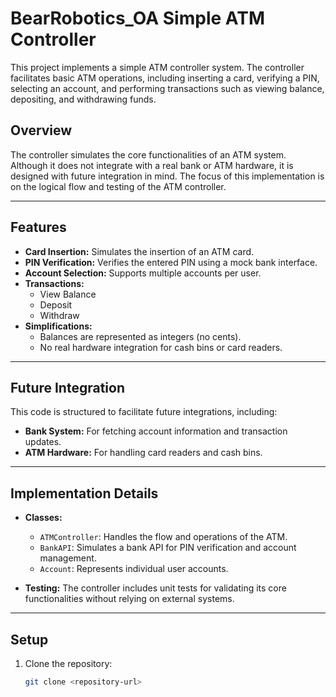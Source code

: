 # BearRobotics_OA Simple ATM Controller

This project implements a simple ATM controller system. The controller facilitates basic ATM operations, including inserting a card, verifying a PIN, selecting an account, and performing transactions such as viewing balance, depositing, and withdrawing funds.

## Overview

The controller simulates the core functionalities of an ATM system. Although it does not integrate with a real bank or ATM hardware, it is designed with future integration in mind. The focus of this implementation is on the logical flow and testing of the ATM controller.

---

## Features

- **Card Insertion:** Simulates the insertion of an ATM card.
- **PIN Verification:** Verifies the entered PIN using a mock bank interface.
- **Account Selection:** Supports multiple accounts per user.
- **Transactions:**
  - View Balance
  - Deposit
  - Withdraw
- **Simplifications:**
  - Balances are represented as integers (no cents).
  - No real hardware integration for cash bins or card readers.

---

## Future Integration

This code is structured to facilitate future integrations, including:
- **Bank System:** For fetching account information and transaction updates.
- **ATM Hardware:** For handling card readers and cash bins.

---

## Implementation Details

- **Classes:**
  - `ATMController`: Handles the flow and operations of the ATM.
  - `BankAPI`: Simulates a bank API for PIN verification and account management.
  - `Account`: Represents individual user accounts.

- **Testing:** The controller includes unit tests for validating its core functionalities without relying on external systems.

---

## Setup

1. Clone the repository:
   ```bash
   git clone <repository-url>

